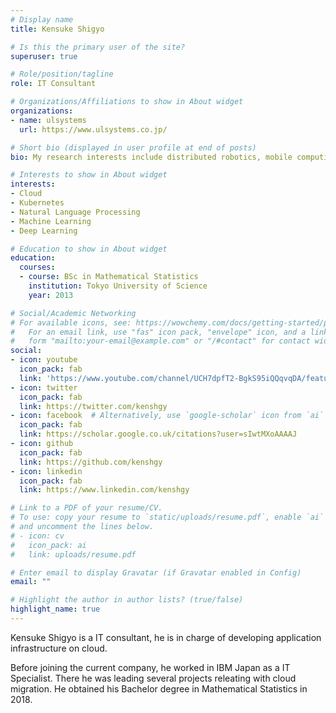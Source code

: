 ```yaml
---
# Display name
title: Kensuke Shigyo

# Is this the primary user of the site?
superuser: true

# Role/position/tagline
role: IT Consultant

# Organizations/Affiliations to show in About widget
organizations:
- name: ulsystems
  url: https://www.ulsystems.co.jp/

# Short bio (displayed in user profile at end of posts)
bio: My research interests include distributed robotics, mobile computing and programmable matter.

# Interests to show in About widget
interests:
- Cloud
- Kubernetes
- Natural Language Processing
- Machine Learning
- Deep Learning

# Education to show in About widget
education:
  courses:
  - course: BSc in Mathematical Statistics
    institution: Tokyo University of Science
    year: 2013

# Social/Academic Networking
# For available icons, see: https://wowchemy.com/docs/getting-started/page-builder/#icons
#   For an email link, use "fas" icon pack, "envelope" icon, and a link in the
#   form "mailto:your-email@example.com" or "/#contact" for contact widget.
social:
- icon: youtube
  icon_pack: fab
  link: 'https://www.youtube.com/channel/UCH7dpfT2-BgkS95iQQqvqDA/featured'
- icon: twitter
  icon_pack: fab
  link: https://twitter.com/kenshgy
- icon: facebook  # Alternatively, use `google-scholar` icon from `ai` icon pack
  icon_pack: fab
  link: https://scholar.google.co.uk/citations?user=sIwtMXoAAAAJ
- icon: github
  icon_pack: fab
  link: https://github.com/kenshgy
- icon: linkedin
  icon_pack: fab
  link: https://www.linkedin.com/kenshgy

# Link to a PDF of your resume/CV.
# To use: copy your resume to `static/uploads/resume.pdf`, enable `ai` icons in `params.toml`, 
# and uncomment the lines below.
# - icon: cv
#   icon_pack: ai
#   link: uploads/resume.pdf

# Enter email to display Gravatar (if Gravatar enabled in Config)
email: ""

# Highlight the author in author lists? (true/false)
highlight_name: true
---
```


Kensuke Shigyo is a IT consultant, he is in charge of developing application infrastructure on cloud.

Before joining the current company, he worked in IBM Japan as a IT Specialist. There he was leading several projects releating with cloud migration. He obtained his Bachelor degree in Mathematical Statistics in 2018.

 <!-- {{< icon name="download" pack="fas" >}} Download my {{< staticref "uploads/demo_resume.pdf" "newtab" >}}resumé{{< /staticref >}}. -->
